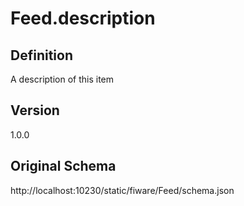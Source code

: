 # Feed.description

## Definition
A description of this item

## Version
1.0.0

## Original Schema
http://localhost:10230/static/fiware/Feed/schema.json
